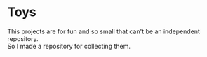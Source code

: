 # Toys

This projects are for fun and so small that can't be an independent repository.<br/>
So I made a repository for collecting them.<br/>

